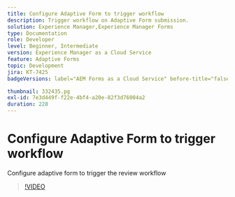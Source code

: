 ```yaml
---
title: Configure Adaptive Form to trigger workflow
description: Trigger workflow on Adaptive Form submission.
solution: Experience Manager,Experience Manager Forms
type: Documentation
role: Developer
level: Beginner, Intermediate
version: Experience Manager as a Cloud Service
feature: Adaptive Forms
topic: Development
jira: KT-7425
badgeVersions: label="AEM Forms as a Cloud Service" before-title="false"

thumbnail: 332435.pg
exl-id: 7e3d449f-f22e-4bf4-a20e-82f3d76004a2
duration: 228
---
```

# Configure Adaptive Form to trigger workflow

Configure adaptive form to trigger the review workflow

>[!VIDEO](https://video.tv.adobe.com/v/332435?quality=12&learn=on)
